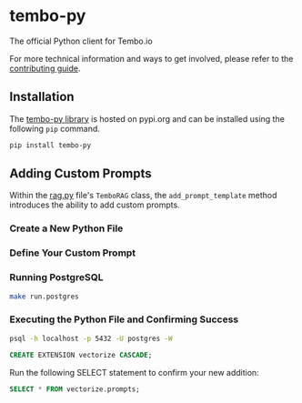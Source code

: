# tembo-py

The official Python client for Tembo.io

For more technical information and ways to get involved, please refer to the [contributing guide](./CONTRIBUTING.md).

## Installation

The [tembo-py library](https://pypi.org/project/tembo-py/) is hosted on pypi.org and can be installed using the following `pip` command.

```bash
pip install tembo-py
```

## Adding Custom Prompts

Within the [rag.py](./tembo_py/rag.py) file's `TemboRAG` class, the `add_prompt_template` method introduces the ability to add custom prompts.

### Create a New Python File



### Define Your Custom Prompt



### Running PostgreSQL

```bash
make run.postgres
```

### Executing the Python File and Confirming Success

```bash
psql -h localhost -p 5432 -U postgres -W
```

```sql
CREATE EXTENSION vectorize CASCADE;
```

Run the following SELECT statement to confirm your new addition:

```sql
SELECT * FROM vectorize.prompts;
```

